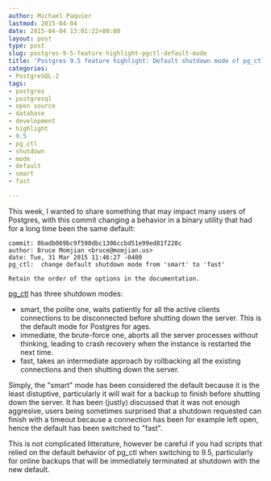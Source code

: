```yaml
---
author: Michael Paquier
lastmod: 2015-04-04
date: 2015-04-04 13:01:22+00:00
layout: post
type: post
slug: postgres-9-5-feature-highlight-pgctl-default-mode
title: 'Postgres 9.5 feature highlight: Default shutdown mode of pg_ctl to fast'
categories:
- PostgreSQL-2
tags:
- postgres
- postgresql
- open source
- database
- development
- highlight
- 9.5
- pg_ctl
- shutdown
- mode
- default
- smart
- fast

---
```


This week, I wanted to share something that may impact many users of
Postgres, with this commit changing a behavior in a binary utility
that had for a long time been the same default:

    commit: 0badb069bc9f590dbc1306ccbd51e99ed81f228c
    author: Bruce Momjian <bruce@momjian.us>
    date: Tue, 31 Mar 2015 11:46:27 -0400
    pg_ctl:  change default shutdown mode from 'smart' to 'fast'

    Retain the order of the options in the documentation.

[pg\_ctl](http://www.postgresql.org/docs/devel/static/app-pg-ctl.html)
has three shutdown modes:

  * smart, the polite one, waits patiently for all the active clients
  connections to be disconnected before shutting down the server. This
  is the default mode for Postgres for ages.
  * immediate, the brute-force one, aborts all the server processes
  without thinking, leading to crash recovery when the instance is
  restarted the next time.
  * fast, takes an intermediate approach by rollbacking all the existing
  connections and then shutting down the server.

Simply, the "smart" mode has been considered the default because it is
the least distuptive, particularly it will wait for a backup to finish
before shutting down the server. It has been (justly) discussed that it
was not enough aggresive, users being sometimes surprised that a shutdown
requested can finish with a timeout because a connection has been for
example left open, hence the default has been switched to "fast".

This is not complicated litterature, however be careful if you had scripts
that relied on the default behavior of pg\_ctl when switching to 9.5,
particularly for online backups that will be immediately terminated at
shutdown with the new default.
